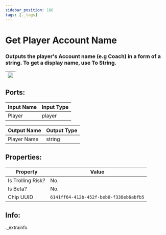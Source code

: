 ```yaml
---
sidebar_position: 188
tags: [._tags]
---
```


# Get Player Account Name


### Outputs the player's Account name (e.g Coach) in a form of a string. To get a display name, use To String.

| ![](https://images-ext-2.discordapp.net/external/MPmIaQzlEPmgGWlgi-WxBBXt0Bjv_zWPkg1y1f_sy3s/https/www.recroomcircuits.com/image/circuit/absolute-value?width=206&height=108) |
|-----|

## Ports:

| Input Name | Input Type |
|-----------|-----------|
| Player | player |

| Output Name | Output Type |
|-----------|-----------|
| Player Name | string |

## Properties:

| Property  | Value |
|-------------------|-----------|
| Is Trolling Risk? | No. |
| Is Beta? | No. |
| Chip UUID | `6141ff64-412b-452f-beb0-f338eb6abfb5` |

## Info:
._extrainfo